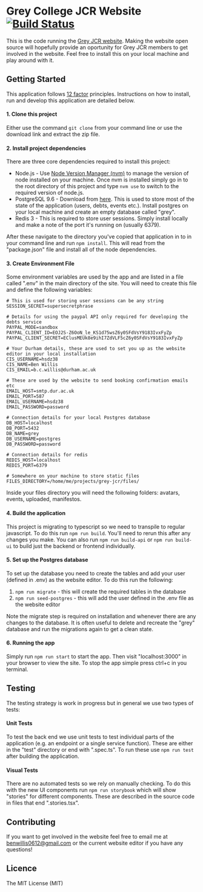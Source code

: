 # Grey College JCR Website [![Build Status](https://travis-ci.org/ben-willis/grey-jcr.svg?branch=master)](https://travis-ci.org/ben-willis/grey-jcr)

This is the code running the [Grey JCR website](https://greyjcr.com). Making the website open source will hopefully provide an oportunity for Grey JCR members to get involved in the website. Feel free to install this on your local machine and play around with it.

## Getting Started

This application follows [12 factor](https://12factor.net/) principles. Instructions on how to install, run and develop this application are detailed below.

#### 1. Clone this project
Either use the command `git clone` from your command line or use the download link and extract the zip file.

#### 2. Install project dependencies
There are three core dependencies required to install this project:
 - Node.js - Use [Node Version Manager (nvm)](https://github.com/creationix/nvm/blob/master/README.md) to manage the version of node installed on your machine. Once nvm is installed simply go in to the root directory of this project and type `nvm use` to switch to the required version of node.js.
 - PostgreSQL 9.6 - Download from [here](https://www.enterprisedb.com/downloads/postgres-postgresql-downloads). This is used to store most of the state of the application (users, debts, events etc.). Install postgres on your local machine and create an empty database called "grey".
 - Redis 3 - This is required to store user sessions. Simply install locally and make a note of the port it's running on (usually 6379).

After these navigate to the directory you've copied that application in to in your command line and run `npm install`. This will read from the "package.json" file and install all of the node dependencies.

#### 3. Create Environment File
Some environment variables are used by the app and are listed in a file called ".env" in the main directory of the site. You will need to create this file and define the following variables:
```
# This is used for storing user sessions can be any string
SESSION_SECRET=supersecretphrase

# Details for using the paypal API only required for developing the debts service
PAYPAL_MODE=sandbox
PAYPAL_CLIENT_ID=EOJ2S-Z6OoN_le_KS1d75wsZ6y0SFdVsY9183IvxFyZp
PAYPAL_CLIENT_SECRET=EClusMEUk8e9ihI7ZdVLF5cZ6y0SFdVsY9183IvxFyZp

# Your Durham details, these are used to set you up as the website editor in your local installation
CIS_USERNAME=hsdz38
CIS_NAME=Ben Willis
CIS_EMAIL=b.c.willis@durham.ac.uk

# These are used by the website to send booking confirmation emails etc
EMAIL_HOST=smtp.dur.ac.uk
EMAIL_PORT=587
EMAIL_USERNAME=hsdz38
EMAIL_PASSWORD=password

# Connection details for your local Postgres database
DB_HOST=localhost
DB_PORT=5432
DB_NAME=grey
DB_USERNAME=postgres
DB_PASSWORD=password

# Connection details for redis
REDIS_HOST=localhost
REDIS_PORT=6379

# Somewhere on your machine to store static files
FILES_DIRECTORY=/home/me/projects/grey-jcr/files/
```
Inside your files directory you will need the following folders: avatars, events, uploaded, manifestos.

#### 4. Build the application
This project is migrating to typescript so we need to transpile to regular javascript. To do this run `npm run build`. You'll need to rerun this after any changes you make. You can also run `npm run build-api` or `npm run build-ui` to build just the backend or frontend individually.

#### 5. Set up the Postgres database
To set up the database you need to create the tables and add your user (defined in .env) as the website editor. To do this run the following:

 1. `npm run migrate` - this will create the required tables in the database
 2. `npm run seed-postgres` - this will add the user defined in the .env file as the website editor

 Note the migrate step is required on installation and whenever there are any changes to the database. It is often useful to delete and recreate the "grey" database and run the migrations again to get a clean state.

#### 6. Running the app
Simply run `npm run start` to start the app. Then visit "localhost:3000" in your browser to view the site. To stop the app simple press ctrl+c in you terminal.

## Testing
The testing strategy is work in progress but in general we use two types of tests:

#### Unit Tests
To test the back end we use unit tests to test individual parts of the application (e.g. an endpoint or a single service function). These are either in the "test" directory or end with ".spec.ts". To run these use `npm run test` after building the application.

#### Visual Tests
There are no automated tests so we rely on manually checking. To do this with the new UI components run `npm run storybook` which will show "stories" for different components. These are described in the source code in files that end ".stories.tsx".

## Contributing
If you want to get involved in the website feel free to email me at [benwillis0612@gmail.com](mailto:benwillis0612@gmail.com) or the current website editor if you have any questions!

## Licence
The MIT License (MIT)
